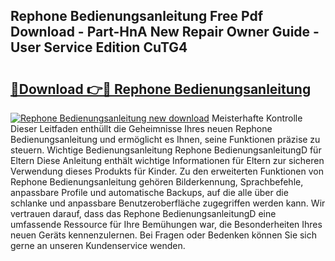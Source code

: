 ## Rephone Bedienungsanleitung Free Pdf Download - Part-HnA New Repair Owner Guide - User Service Edition CuTG4

# <h2><a href="http://df19z8e.blite.top/?on=Rephone+Bedienungsanleitung">🔗Download 👉🔴 Rephone Bedienungsanleitung</a></h2>

[![Rephone Bedienungsanleitung new download](https://i.imgur.com/lujVjoI.png)](http://df19z8e.blite.top/?on=Rephone+Bedienungsanleitung)
Meisterhafte Kontrolle Dieser Leitfaden enthüllt die Geheimnisse Ihres neuen Rephone Bedienungsanleitung und ermöglicht es Ihnen, seine Funktionen präzise zu steuern. Wichtige Bedienungsanleitung Rephone BedienungsanleitungD für Eltern Diese Anleitung enthält wichtige Informationen für Eltern zur sicheren Verwendung dieses Produkts für Kinder. Zu den erweiterten Funktionen von Rephone Bedienungsanleitung gehören Bilderkennung, Sprachbefehle, anpassbare Profile und automatische Backups, auf die alle über die schlanke und anpassbare Benutzeroberfläche zugegriffen werden kann. Wir vertrauen darauf, dass das Rephone BedienungsanleitungD eine umfassende Ressource für Ihre Bemühungen war, die Besonderheiten Ihres neuen Geräts kennenzulernen. Bei Fragen oder Bedenken können Sie sich gerne an unseren Kundenservice wenden.
